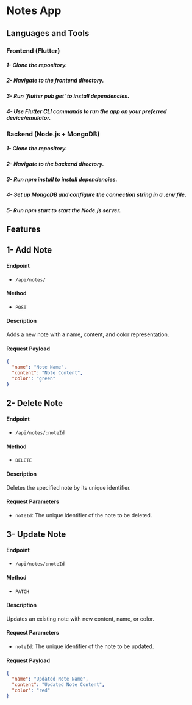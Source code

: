 # Notes App

##                                                                      Languages and Tools
### Frontend (Flutter)
##### 1- Clone the repository.
##### 2- Navigate to the frontend directory.
##### 3- Run 'flutter pub get' to install dependencies.
##### 4- Use Flutter CLI commands to run the app on your preferred device/emulator.

### Backend (Node.js + MongoDB)
##### 1- Clone the repository.
##### 2- Navigate to the backend directory.
##### 3- Run npm install to install dependencies.
##### 4- Set up MongoDB and configure the connection string in a .env file.
##### 5- Run npm start to start the Node.js server.


##                                                                        Features
## 1- Add Note

#### Endpoint
- `/api/notes/`

#### Method
- `POST`

#### Description
Adds a new note with a name, content, and color representation.

#### Request Payload
```json
{
  "name": "Note Name",
  "content": "Note Content",
  "color": "green" 
}
```

## 2- Delete Note
#### Endpoint
- `/api/notes/:noteId`

#### Method
- `DELETE`

#### Description
Deletes the specified note by its unique identifier.

#### Request Parameters
- `noteId`: The unique identifier of the note to be deleted.

## 3- Update Note

#### Endpoint
- `/api/notes/:noteId`

#### Method
- `PATCH`

#### Description
Updates an existing note with new content, name, or color.

#### Request Parameters
- `noteId`: The unique identifier of the note to be updated.

#### Request Payload
```json
{
  "name": "Updated Note Name",
  "content": "Updated Note Content",
  "color": "red"
}
```







